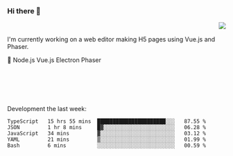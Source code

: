 ### Hi there 👋

<img align="right" src="https://github-readme-stats.vercel.app/api?username=jasonpanggo"/>

<br>
<p align="left">
I'm currently working on a web editor making H5 pages using Vue.js and Phaser.
</p>
<p align="left">
📖 Node.js Vue.js Electron Phaser
</p>
<br>
<br>
<br>
<br>

Development the last week:
<!--START_SECTION:waka-->
```text
TypeScript   15 hrs 55 mins  ██████████████████████░░░   87.55 % 
JSON         1 hr 8 mins     █▓░░░░░░░░░░░░░░░░░░░░░░░   06.28 % 
JavaScript   34 mins         ▓░░░░░░░░░░░░░░░░░░░░░░░░   03.12 % 
YAML         21 mins         ▒░░░░░░░░░░░░░░░░░░░░░░░░   01.99 % 
Bash         6 mins          ░░░░░░░░░░░░░░░░░░░░░░░░░   00.59 % 
```
<!--END_SECTION:waka-->

<!--
**JASONPANGGO/jasonpanggo** is a ✨ _special_ ✨ repository because its `README.md` (this file) appears on your GitHub profile.

Here are some ideas to get you started:

- 🔭 I’m currently working on ...
- 🌱 I’m currently learning ...
- 👯 I’m looking to collaborate on ...
- 🤔 I’m looking for help with ...
- 💬 Ask me about ...
- 📫 How to reach me: ...
- 😄 Pronouns: ...
- ⚡ Fun fact: ...
-->
